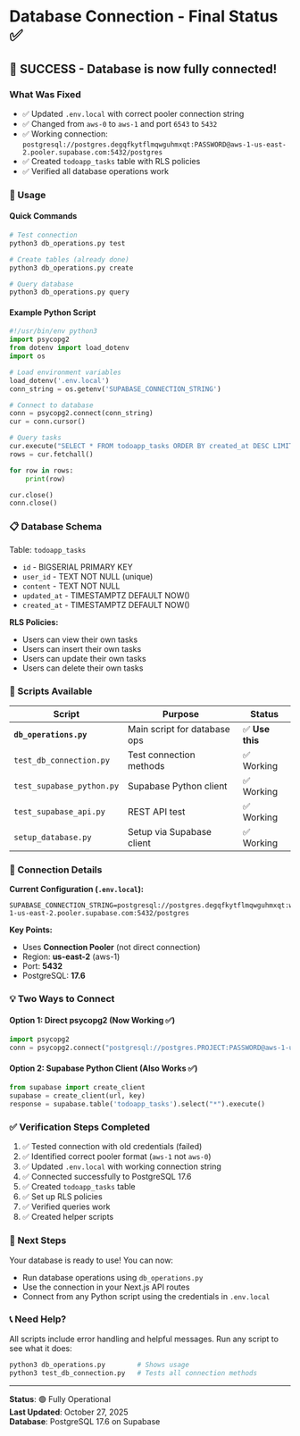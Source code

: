 # Database Connection - Final Status ✅

## 🎉 SUCCESS - Database is now fully connected!

### What Was Fixed
- ✅ Updated `.env.local` with correct pooler connection string
- ✅ Changed from `aws-0` to `aws-1` and port `6543` to `5432`
- ✅ Working connection: `postgresql://postgres.degqfkytflmqwguhmxqt:PASSWORD@aws-1-us-east-2.pooler.supabase.com:5432/postgres`
- ✅ Created `todoapp_tasks` table with RLS policies
- ✅ Verified all database operations work

### 🚀 Usage

#### Quick Commands
```bash
# Test connection
python3 db_operations.py test

# Create tables (already done)
python3 db_operations.py create

# Query database
python3 db_operations.py query
```

#### Example Python Script
```python
#!/usr/bin/env python3
import psycopg2
from dotenv import load_dotenv
import os

# Load environment variables
load_dotenv('.env.local')
conn_string = os.getenv('SUPABASE_CONNECTION_STRING')

# Connect to database
conn = psycopg2.connect(conn_string)
cur = conn.cursor()

# Query tasks
cur.execute("SELECT * FROM todoapp_tasks ORDER BY created_at DESC LIMIT 10;")
rows = cur.fetchall()

for row in rows:
    print(row)

cur.close()
conn.close()
```

### 📋 Database Schema

Table: `todoapp_tasks`
- `id` - BIGSERIAL PRIMARY KEY
- `user_id` - TEXT NOT NULL (unique)
- `content` - TEXT NOT NULL
- `updated_at` - TIMESTAMPTZ DEFAULT NOW()
- `created_at` - TIMESTAMPTZ DEFAULT NOW()

**RLS Policies:**
- Users can view their own tasks
- Users can insert their own tasks
- Users can update their own tasks
- Users can delete their own tasks

### 📁 Scripts Available

| Script | Purpose | Status |
|--------|---------|--------|
| **`db_operations.py`** | Main script for database ops | ✅ **Use this** |
| `test_db_connection.py` | Test connection methods | ✅ Working |
| `test_supabase_python.py` | Supabase Python client | ✅ Working |
| `test_supabase_api.py` | REST API test | ✅ Working |
| `setup_database.py` | Setup via Supabase client | ✅ Working |

### 🔧 Connection Details

**Current Configuration (`.env.local`):**
```env
SUPABASE_CONNECTION_STRING=postgresql://postgres.degqfkytflmqwguhmxqt:wnMHDzi2XNjks9fh@aws-1-us-east-2.pooler.supabase.com:5432/postgres
```

**Key Points:**
- Uses **Connection Pooler** (not direct connection)
- Region: **us-east-2** (aws-1)
- Port: **5432**
- PostgreSQL: **17.6**

### 💡 Two Ways to Connect

#### Option 1: Direct psycopg2 (Now Working ✅)
```python
import psycopg2
conn = psycopg2.connect("postgresql://postgres.PROJECT:PASSWORD@aws-1-us-east-2.pooler.supabase.com:5432/postgres")
```

#### Option 2: Supabase Python Client (Also Works ✅)
```python
from supabase import create_client
supabase = create_client(url, key)
response = supabase.table('todoapp_tasks').select("*").execute()
```

### ✅ Verification Steps Completed

1. ✅ Tested connection with old credentials (failed)
2. ✅ Identified correct pooler format (`aws-1` not `aws-0`)
3. ✅ Updated `.env.local` with working connection string
4. ✅ Connected successfully to PostgreSQL 17.6
5. ✅ Created `todoapp_tasks` table
6. ✅ Set up RLS policies
7. ✅ Verified queries work
8. ✅ Created helper scripts

### 🎯 Next Steps

Your database is ready to use! You can now:
- Run database operations using `db_operations.py`
- Use the connection in your Next.js API routes
- Connect from any Python script using the credentials in `.env.local`

### 📞 Need Help?

All scripts include error handling and helpful messages. Run any script to see what it does:
```bash
python3 db_operations.py        # Shows usage
python3 test_db_connection.py   # Tests all connection methods
```

---

**Status**: 🟢 Fully Operational  
**Last Updated**: October 27, 2025  
**Database**: PostgreSQL 17.6 on Supabase

